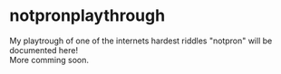 # notpronplaythrough

My playtrough of one of the internets hardest riddles "notpron" will be documented here! </br>
More comming soon.